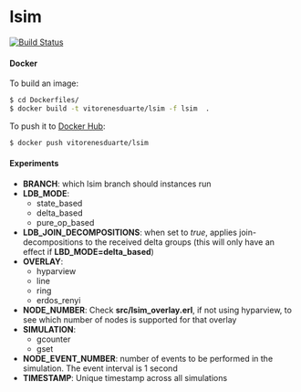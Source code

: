 # lsim

[![Build Status](https://travis-ci.org/vitorenesduarte/lsim.svg?branch=master)](https://travis-ci.org/vitorenesduarte/lsim/)


#### Docker
To build an image:

```bash
$ cd Dockerfiles/
$ docker build -t vitorenesduarte/lsim -f lsim  .
```

To push it to [Docker Hub](https://hub.docker.com/):

```bash
$ docker push vitorenesduarte/lsim
```


#### Experiments

- __BRANCH__: which lsim branch should instances run
- __LDB_MODE__:
  - state_based
  - delta_based
  - pure_op_based
- __LDB_JOIN_DECOMPOSITIONS__: when set to _true_, applies
join-decompositions to the received delta groups (this will only
have an effect if __LBD_MODE=delta_based__)
- __OVERLAY__:
  - hyparview
  - line
  - ring
  - erdos_renyi
- __NODE_NUMBER__: Check __src/lsim_overlay.erl__, if not using
hyparview, to see which number of nodes is supported for that overlay
- __SIMULATION__:
  - gcounter
  - gset
- __NODE_EVENT_NUMBER__: number of events to be performed in
the simulation. The event interval is 1 second
- __TIMESTAMP__: Unique timestamp across all simulations

